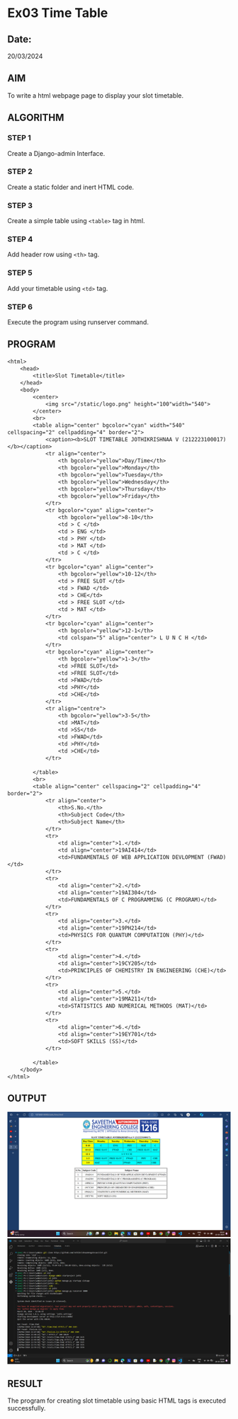 # Ex03 Time Table
## Date:
20/03/2024
## AIM
To write a html webpage page to display your slot timetable.

## ALGORITHM
### STEP 1
Create a Django-admin Interface.

### STEP 2
Create a static folder and inert HTML code.

### STEP 3
Create a simple table using ```<table>``` tag in html.

### STEP 4
Add header row using ```<th>``` tag.

### STEP 5
Add your timetable using ```<td>``` tag.

### STEP 6
Execute the program using runserver command.

## PROGRAM
~~~
<html>
    <head>
        <title>Slot Timetable</title>
    </head>
    <body>
        <center>
            <img src="/static/logo.png" height="100"width="540">
        </center>
        <br>
        <table align="center" bgcolor="cyan" width="540" cellspacing="2" cellpadding="4" border="2">
            <caption><b>SLOT TIMETABLE JOTHIKRISHNAA V (212223100017)</b></caption>
            <tr align="center">
                <th bgcolor="yellow">Day/Time</th>
                <th bgcolor="yellow">Monday</th>
                <th bgcolor="yellow">Tuesday</th>
                <th bgcolor="yellow">Wednesday</th>
                <th bgcolor="yellow">Thursday</th>
                <th bgcolor="yellow">Friday</th>
            </tr>
            <tr bgcolor="cyan" align="center">
                <th bgcolor="yellow">8-10</th>
                <td > C </td>
                <td > ENG </td>
                <td > PHY </td>
                <td > MAT </td>
                <td > C </td>
            </tr>
            <tr bgcolor="cyan" align="center">
                <th bgcolor="yellow">10-12</th>
                <td > FREE SLOT </td>
                <td > FWAD </td>
                <td > CHE</td>
                <td > FREE SLOT </td>
                <td > MAT </td>
            </tr>
            <tr bgcolor="cyan" align="center">
                <th bgcolor="yellow">12-1</th>
                <td colspan="5" align="center"> L U N C H </td>
            </tr>
            <tr bgcolor="cyan" align="center">
                <th bgcolor="yellow">1-3</th>
                <td >FREE SLOT</td>
                <td >FREE SLOT</td>
                <td >FWAD</td>
                <td >PHY</td>
                <td >CHE</td>
            </tr>
            <tr align="centre">
                <th bgcolor="yellow">3-5</th>
                <td >MAT</td>
                <td >SS</td>
                <td >FWAD</td>
                <td >PHY</td>
                <td >CHE</td>
            </tr>

        </table>
        <br>
        <table align="center" cellspacing="2" cellpadding="4" border="2">
            <tr align="center">
                <th>S.No.</th>
                <th>Subject Code</th>
                <th>Subject Name</th>
            </tr> 
            <tr>
                <td align="center">1.</td>
                <td align="center">19AI414</td>
                <td>FUNDAMENTALS OF WEB APPLICATION DEVLOPMENT (FWAD)</td>
            </tr>
            <tr>
                <td align="center">2.</td>
                <td align="center">19AI304</td>
                <td>FUNDAMENTALS OF C PROGRAMMING (C PROGRAM)</td>
            </tr>
            <tr>
                <td align="center">3.</td>
                <td align="center">19PH214</td>
                <td>PHYSICS FOR QUANTUM COMPUTATION (PHY)</td>
            </tr>
            <tr>
                <td align="center">4.</td>
                <td align="center">19CY205</td>
                <td>PRINCIPLES OF CHEMISTRY IN ENGINEERING (CHE)</td>
            </tr>
            <tr>
                <td align="center">5.</td>
                <td align="center">19MA211</td>
                <td>STATISTICS AND NUMERICAL METHODS (MAT)</td>
            </tr>
            <tr>
                <td align="center">6.</td>
                <td align="center">19EY701</td>
                <td>SOFT SKILLS (SS)</td>
            </tr>
            
        </table>
    </body>
</html>
~~~
## OUTPUT
![1](<Screenshot 2024-03-22 091012.png>)
![alt text](<Screenshot 2024-03-20 231614.png>)
## RESULT
The program for creating slot timetable using basic HTML tags is executed successfully.
